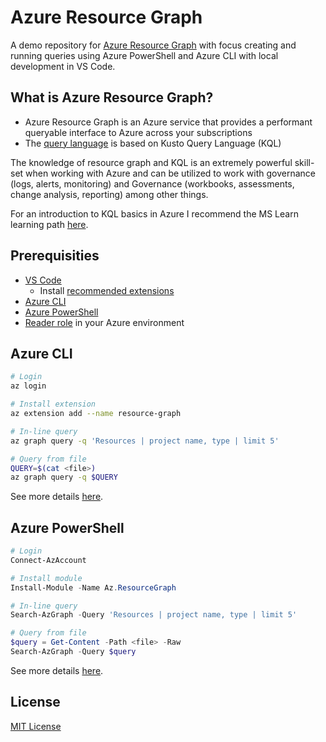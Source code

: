 # Azure Resource Graph

A demo repository for [Azure Resource Graph](https://learn.microsoft.com/en-us/azure/governance/resource-graph/overview) with focus creating and running queries using Azure PowerShell and Azure CLI with local development in VS Code.

## What is Azure Resource Graph?

- Azure Resource Graph is an Azure service that provides a performant queryable interface to Azure across your subscriptions
- The [query language](https://learn.microsoft.com/en-us/azure/governance/resource-graph/concepts/query-language) is based on Kusto Query Language (KQL)

The knowledge of resource graph and KQL is an extremely powerful skill-set when working with Azure and can be utilized to work with governance (logs, alerts, monitoring) and Governance (workbooks, assessments, change analysis, reporting) among other things.

For an introduction to KQL basics in Azure I recommend the MS Learn learning path [here](https://learn.microsoft.com/en-us/training/paths/analyze-monitoring-data-with-kql/).

## Prerequisities

- [VS Code](https://code.visualstudio.com/download)
  - Install [recommended extensions](./.vscode/extensions.json)
- [Azure CLI](https://learn.microsoft.com/en-us/cli/azure/install-azure-cli)
- [Azure PowerShell](https://learn.microsoft.com/en-us/powershell/azure/install-azure-powershell)
- [Reader role](https://learn.microsoft.com/en-us/azure/governance/resource-graph/overview#permissions-in-azure-resource-graph) in your Azure environment

## Azure CLI

```bash
# Login
az login

# Install extension
az extension add --name resource-graph

# In-line query
az graph query -q 'Resources | project name, type | limit 5'

# Query from file
QUERY=$(cat <file>)
az graph query -q $QUERY
```

See more details [here](https://learn.microsoft.com/en-us/azure/governance/resource-graph/first-query-azurecli).

## Azure PowerShell

```powershell
# Login
Connect-AzAccount

# Install module
Install-Module -Name Az.ResourceGraph

# In-line query
Search-AzGraph -Query 'Resources | project name, type | limit 5'

# Query from file
$query = Get-Content -Path <file> -Raw
Search-AzGraph -Query $query
```

See more details [here](https://learn.microsoft.com/en-us/azure/governance/resource-graph/first-query-powershell).

## License

[MIT License](./LICENSE)